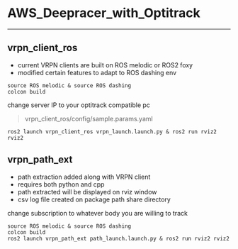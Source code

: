 # AWS_Deepracer_with_Optitrack
---

## vrpn_client_ros
* current VRPN clients are built on ROS melodic or ROS2 foxy
* modified certain features to adapt to ROS dashing env
```
source ROS melodic & source ROS dashing
colcon build
```
change server IP to your optitrack compatible pc
> vrpn_client_ros/config/sample.params.yaml
```
ros2 launch vrpn_client_ros vrpn_launch.launch.py & ros2 run rviz2 rviz2
```

## vrpn_path_ext
* path extraction added along with VRPN client
* requires both python and cpp 
* path extracted will be displayed on rviz window
* csv log file created on package path share directory

change subscription to whatever body you are willing to track
```
source ROS melodic & source ROS dashing
colcon build
ros2 launch vrpn_path_ext path_launch.launch.py & ros2 run rviz2 rviz2
```
